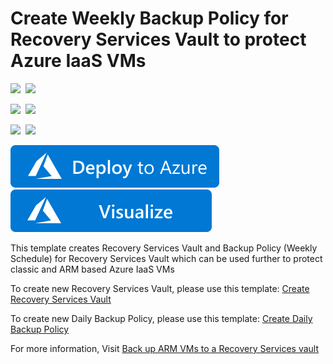 # Create Weekly Backup Policy for Recovery Services Vault to protect Azure IaaS VMs

<IMG SRC="https://azurequickstartsservice.blob.core.windows.net/badges/101-recovery-services-weekly-backup-policy-create/PublicLastTestDate.svg" />&nbsp;
<IMG SRC="https://azurequickstartsservice.blob.core.windows.net/badges/101-recovery-services-weekly-backup-policy-create/PublicDeployment.svg" />&nbsp;

<IMG SRC="https://azurequickstartsservice.blob.core.windows.net/badges/101-recovery-services-weekly-backup-policy-create/FairfaxLastTestDate.svg" />&nbsp;
<IMG SRC="https://azurequickstartsservice.blob.core.windows.net/badges/101-recovery-services-weekly-backup-policy-create/FairfaxDeployment.svg" />&nbsp;

<IMG SRC="https://azurequickstartsservice.blob.core.windows.net/badges/101-recovery-services-weekly-backup-policy-create/BestPracticeResult.svg" />&nbsp;
<IMG SRC="https://azurequickstartsservice.blob.core.windows.net/badges/101-recovery-services-weekly-backup-policy-create/CredScanResult.svg" />&nbsp;

<a href="https://portal.azure.com/#create/Microsoft.Template/uri/https%3A%2F%2Fraw.githubusercontent.com%2FAzure%2Fazure-quickstart-templates%2Fmaster%2F101-recovery-services-weekly-backup-policy-create%2Fazuredeploy.json" target="_blank">
    <img src="https://raw.githubusercontent.com/Azure/azure-quickstart-templates/master/1-CONTRIBUTION-GUIDE/images/deploytoazure.svg?sanitize=true"/>
</a>
<a href="http://armviz.io/#/?load=https%3A%2F%2Fraw.githubusercontent.com%2FAzure%2Fazure-quickstart-templates%2Fmaster%2F101-recovery-services-weekly-backup-policy-create%2Fazuredeploy.json" target="_blank">
    <img src="https://raw.githubusercontent.com/Azure/azure-quickstart-templates/master/1-CONTRIBUTION-GUIDE/images/visualizebutton.svg?sanitize=true"/>
</a>

This template creates Recovery Services Vault and Backup Policy (Weekly Schedule) for Recovery Services Vault which can be used further to protect classic and ARM based Azure IaaS VMs

To create new Recovery Services Vault, please use this template: [Create Recovery Services Vault](https://github.com/Azure/azure-quickstart-templates/tree/master/101-recovery-services-vault-create)

To create new Daily Backup Policy, please use this template: [Create Daily Backup Policy](https://github.com/Azure/azure-quickstart-templates/tree/master/101-recovery-services-daily-backup-policy-create)

For more information, Visit [Back up ARM VMs to a Recovery Services vault](https://azure.microsoft.com/en-us/documentation/articles/backup-azure-vms-first-look-arm/)

